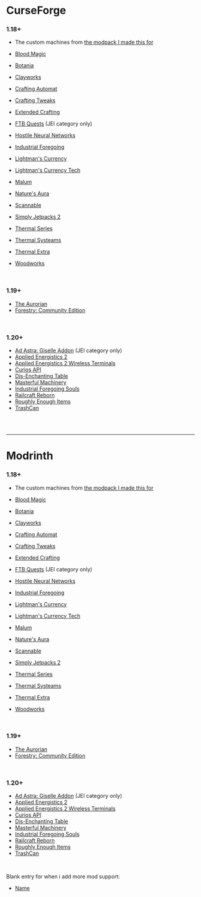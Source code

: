 # CurseForge

### 1.18+

* The custom machines from [the modpack I made this for](https://www.curseforge.com/minecraft/modpacks/teoe-2)

* [Blood Magic](https://www.curseforge.com/minecraft/mc-mods/blood-magic)
* [Botania](https://www.curseforge.com/minecraft/mc-mods/botania)
* [Clayworks](https://www.curseforge.com/minecraft/mc-mods/clayworks)
* [Crafting Automat](https://www.curseforge.com/minecraft/mc-mods/crafting-automat)
* [Crafting Tweaks](https://www.curseforge.com/minecraft/mc-mods/crafting-tweaks)
* [Extended Crafting](https://www.curseforge.com/minecraft/mc-mods/extended-crafting)
* [FTB Quests](https://www.curseforge.com/minecraft/mc-mods/ftb-quests-forge) (JEI category only)
* [Hostile Neural Networks](https://www.curseforge.com/minecraft/mc-mods/hostile-neural-networks)
* [Industrial Foregoing](https://www.curseforge.com/minecraft/mc-mods/industrial-foregoing)
* [Lightman's Currency](https://www.curseforge.com/minecraft/mc-mods/lightmans-currency)
* [Lightman's Currency Tech](https://www.curseforge.com/minecraft/mc-mods/lc-tech)
* [Malum](https://www.curseforge.com/minecraft/mc-mods/malum)
* [Nature's Aura](https://www.curseforge.com/minecraft/mc-mods/natures-aura)
* [Scannable](https://www.curseforge.com/minecraft/mc-mods/scannable)
* [Simply Jetpacks 2](https://www.curseforge.com/minecraft/mc-mods/simply-jetpacks-2)
* [Thermal Series](https://www.curseforge.com/minecraft/mc-mods/thermal-expansion)
* [Thermal Systeams](https://www.curseforge.com/minecraft/mc-mods/thermal-systeams)
* [Thermal Extra](https://www.curseforge.com/minecraft/mc-mods/thermal_extra)
* [Woodworks](https://www.curseforge.com/minecraft/mc-mods/woodworks)

<br />

### 1.19+

* [The Aurorian](https://www.curseforge.com/minecraft/mc-mods/the-aurorian)
* [Forestry: Community Edition](https://www.curseforge.com/minecraft/mc-mods/forestry-community-edition)

<br />

### 1.20+

* [Ad Astra: Giselle Addon](https://www.curseforge.com/minecraft/mc-mods/ad-astra-giselle-addon) (JEI category only)
* [Applied Energistics 2](https://www.curseforge.com/minecraft/mc-mods/applied-energistics-2)
* [Applied Energistics 2 Wireless Terminals](https://www.curseforge.com/minecraft/mc-mods/applied-energistics-2-wireless-terminals)
* [Curios API](https://www.curseforge.com/minecraft/mc-mods/curios)
* [Dis-Enchanting Table](https://www.curseforge.com/minecraft/mc-mods/dis-enchanting-table)
* [Masterful Machinery](https://www.curseforge.com/minecraft/mc-mods/masterful-machinery)
* [Industrial Foregoing Souls](https://www.curseforge.com/minecraft/mc-mods/industrial-foregoing-souls)
* [Railcraft Reborn](https://www.curseforge.com/minecraft/mc-mods/railcraft-reborn)
* [Roughly Enough Items](https://www.curseforge.com/minecraft/mc-mods/roughly-enough-items)
* [TrashCan](https://www.curseforge.com/minecraft/mc-mods/trashcan)


<br /> <br />

--------------------------------------------------
# Modrinth

### 1.18+

* The custom machines from [the modpack I made this for](https://www.curseforge.com/minecraft/modpacks/teoe-2)

* [Blood Magic](https://modrinth.com/mod/blood-magic)
* [Botania](https://modrinth.com/mod/botania)
* [Clayworks](https://modrinth.com/mod/clayworks)
* [Crafting Automat](https://www.curseforge.com/minecraft/mc-mods/crafting-automat)
* [Crafting Tweaks](https://modrinth.com/mod/crafting-tweaks)
* [Extended Crafting](https://modrinth.com/mod/extended-crafting)
* [FTB Quests](https://www.curseforge.com/minecraft/mc-mods/ftb-quests-forge) (JEI category only)
* [Hostile Neural Networks](https://www.curseforge.com/minecraft/mc-mods/hostile-neural-networks)
* [Industrial Foregoing](https://modrinth.com/mod/industrial-foregoing)
* [Lightman's Currency](https://modrinth.com/mod/lightmans-currency)
* [Lightman's Currency Tech](https://modrinth.com/mod/lc-tech)
* [Malum](https://modrinth.com/mod/malum)
* [Nature's Aura](https://modrinth.com/mod/natures-aura)
* [Scannable](https://modrinth.com/mod/scannable)
* [Simply Jetpacks 2](https://www.curseforge.com/minecraft/mc-mods/simply-jetpacks-2)
* [Thermal Series](https://modrinth.com/mod/thermal-expansion)
* [Thermal Systeams](https://www.curseforge.com/minecraft/mc-mods/thermal-systeams)
* [Thermal Extra](https://modrinth.com/mod/thermal-extra)
* [Woodworks](https://modrinth.com/mod/woodworks)

<br />

### 1.19+

* [The Aurorian](https://modrinth.com/mod/the-aurorian)
* [Forestry: Community Edition](https://modrinth.com/mod/forestry-community-edition)

<br />

### 1.20+

* [Ad Astra: Giselle Addon](https://modrinth.com/mod/ad-astra-giselle-addon) (JEI category only)
* [Applied Energistics 2](https://modrinth.com/mod/ae2)
* [Applied Energistics 2 Wireless Terminals](https://modrinth.com/mod/applied-energistics-2-wireless-terminals)
* [Curios API](https://modrinth.com/mod/curios)
* [Dis-Enchanting Table](https://modrinth.com/mod/dis-enchanting-table)
* [Masterful Machinery](https://modrinth.com/mod/masterful-machinery)
* [Industrial Foregoing Souls](https://modrinth.com/mod/industrial-foregoing-souls)
* [Railcraft Reborn](https://modrinth.com/mod/railcraft-reborn)
* [Roughly Enough Items](https://modrinth.com/mod/rei)
* [TrashCan](https://www.curseforge.com/minecraft/mc-mods/trashcan)

<br />

Blank entry for when i add more mod support:

* [Name](Link)